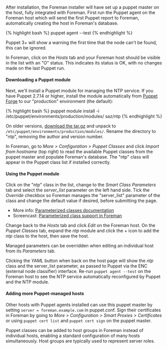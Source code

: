 
After installation, the Foreman installer will have set up a puppet master on the host, fully integrated with Foreman.  First run the Puppet agent on the Foreman host which will send the first Puppet report to Foreman, automatically creating the host in Foreman's database.

{% highlight bash %}
puppet agent --test
{% endhighlight %}

<div class="alert alert-info">Puppet 3+ will show a warning the first time that the node can't be found, this can be ignored.</div>

In Foreman, click on the *Hosts* tab and your Foreman host should be visible in the list with an "O" status.  This indicates its status is OK, with no changes made on the last Puppet run.

#### Downloading a Puppet module

Next, we'll install a Puppet module for managing the NTP service.  If you have Puppet 2.7.14 or higher, install the module automatically from [Puppet Forge](http://forge.puppetlabs.com) to our "production" environment (the default):

{% highlight bash %}
puppet module install -i /etc/puppet/environments/production/modules/ saz/ntp
{% endhighlight %}

On older versions, [download the tar.gz](http://forge.puppetlabs.com/saz/ntp) and unpack to `/etc/puppet/environments/production/modules/`.  Rename the directory to "ntp", removing the author and version number.

In Foreman, go to *More > Configuration > Puppet Classes* and click *Import from hostname* (top right) to read the available Puppet classes from the puppet master and populate Foreman's database.  The "ntp" class will appear in the Puppet class list if installed correctly.

#### Using the Puppet module

Click on the "ntp" class in the list, change to the *Smart Class Parameters* tab and select the *server_list* parameter on the left hand side.  Tick the *Override* checkbox so Foreman manages the "server_list" parameter of the class and change the default value if desired, before submitting the page.

* More info: [Parameterized classes documentation](/manuals/1.2/index.html#4.2.5ParameterizedClasses)
* Screencast: [Parameterized class support in Foreman](http://www.youtube.com/watch?v=Ksr0tilbmcc)

Change back to the *Hosts* tab and click *Edit* on the Foreman host.  On the *Puppet Classes* tab, expand the *ntp* module and click the + icon to add the *ntp* class to the host, then save the host.

<div class="alert alert-info">Managed parameters can be overridden when editing an individual host from its <i>Parameters</i> tab.</div>

Clicking the *YAML* button when back on the host page will show the *ntp* class and the server_list parameter, as passed to Puppet via the ENC (external node classifier) interface.  Re-run `puppet agent --test` on the Foreman host to see the NTP service automatically reconfigured by Puppet and the NTP module.

#### Adding more Puppet-managed hosts

Other hosts with Puppet agents installed can use this puppet master by setting `server = foreman.example.com` in puppet.conf.  Sign their certificates in Foreman by going to *More > Configuration > Smart Proxies > Certificates* or using `puppet cert list` and `puppet cert sign` on the puppet master.

Puppet classes can be added to host groups in Foreman instead of individual hosts, enabling a standard configuration of many hosts simultaneously.  Host groups are typically used to represent server roles.
